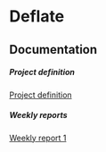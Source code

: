 # Deflate

## Documentation

##### Project definition
[Project definition](https://github.com/LaihoE/tiralabra/blob/main/documentation/project_definition.md)

##### Weekly reports
[Weekly report 1](https://github.com/LaihoE/tiralabra/blob/main/documentation/weekly_report_1.md)